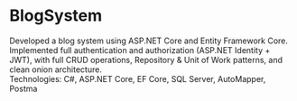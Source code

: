 # BlogSystem
Developed a blog system using ASP.NET Core and Entity Framework Core.  
Implemented full authentication and authorization (ASP.NET Identity + JWT), with full CRUD operations, Repository & Unit of Work patterns, and clean onion architecture.  
Technologies: C#, ASP.NET Core, EF Core, SQL Server, AutoMapper, Postma
